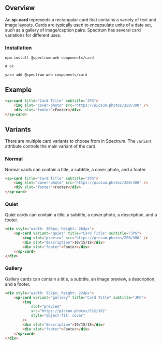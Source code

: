 ## Overview

An **sp-card** represents a rectangular card that contains
a variety of text and image layouts. Cards are typically used
to encapsulate units of a data set, such as a gallery of
image/caption pairs.
Spectrum has several card variations for different uses.

### Installation

```
npm install @spectrum-web-components/card

# or

yarn add @spectrum-web-components/card
```

## Example

```html demo
<sp-card title="Card Title" subtitle="JPG">
    <img slot="cover-photo" src="https://picsum.photos/200/300" />
    <div slot="footer">Footer</div>
</sp-card>
```

## Variants

There are multiple card variants to choose from in Spectrum. The `variant`
attribute controls the main variant of the card.

### Normal

Normal cards can contain a title, a subtitle, a cover photo, and a footer.

```html
<sp-card title="Card Title" subtitle="JPG">
    <img slot="cover-photo" src="https://picsum.photos/200/300" />
    <div slot="footer">Footer</div>
</sp-card>
```

### Quiet

Quiet cards can contain a title, a subtitle, a cover photo, a description, and a footer.

```html
<div style="width: 208px; height: 264px">
    <sp-card variant="quiet" title="Card Title" subtitle="JPG">
        <img slot="preview" src="https://picsum.photos/200/300" />
        <div slot="description">10/15/18</div>
        <div slot="footer">Footer</div>
    </sp-card>
</div>
```

### Gallery

Gallery cards can contain a title, a subtitle, an image preview, a description, and a footer.

```html
<div style="width: 532px; height: 224px">
    <sp-card variant="gallery" title="Card Title" subtitle="JPG">
        <img
            slot="preview"
            src="https://picsum.photos/532/192"
            style="object-fit: cover"
        />
        <div slot="description">10/15/18</div>
        <div slot="footer">Footer</div>
    </sp-card>
</div>
```
